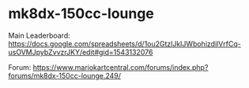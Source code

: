 # mk8dx-150cc-lounge

Main Leaderboard: https://docs.google.com/spreadsheets/d/1ou2GtzlJkIJWbohizdilVrfCq-usOVMJpybZvvzrJKY/edit#gid=1543132076

Forum: https://www.mariokartcentral.com/forums/index.php?forums/mk8dx-150cc-lounge.249/
